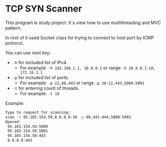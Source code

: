 # TCP SYN Scanner

This program is study project. It`s view how to use multithreading and MVC pattern.

In root of it used Socket class for trying to connect to host port by ICMP protocol.

You can use next key:

- `-h` for included list of IPv4.
    - For example:  `-h 192.168.1.1, 10.0.8.1` or range `-h 10.8.0.1-10, 172.16.1.1`
- `-p` for included list of ports.
    - For example: `-p 22,80,443` or range `-p 20-22,443,5000-5001`
- `-t` for entering count of threads.
    - For example: `-t 10`

Example:

```bash
Type to request for scanning:
scan -h 95.165.154.50,8.8.8.8-10 -p 80,443-444,5000-5003
Opened:
 95.165.154.50:5000
 95.165.154.50:5001
 95.165.154.50:443
 8.8.8.8:443
```
